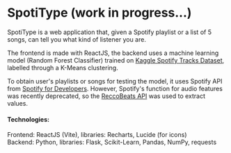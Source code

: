# SpotiType (work in progress...)

SpotiType is a web application that, given a Spotify playlist or a list of 5 songs, can tell you what kind of listener you are.

The frontend is made with ReactJS, the backend uses a machine learning model (Random Forest Classifier) trained on [Kaggle Spotify Tracks Dataset](https://www.kaggle.com/datasets/maharshipandya/-spotify-tracks-dataset), labelled through a K-Means clustering.  
  
To obtain user's playlists or songs for testing the model, it uses Spotify API from [Spotify for Developers](https://developer.spotify.com/).
However, Spotify's function for audio features was recently deprecated, so the [ReccoBeats API](https://reccobeats.com/docs/apis/reccobeats-api) was used to extract values.

#### Technologies:

Frontend: ReactJS (Vite), libraries: Recharts, Lucide (for icons)  
Backend: Python, libraries: Flask, Scikit-Learn, Pandas, NumPy, requests